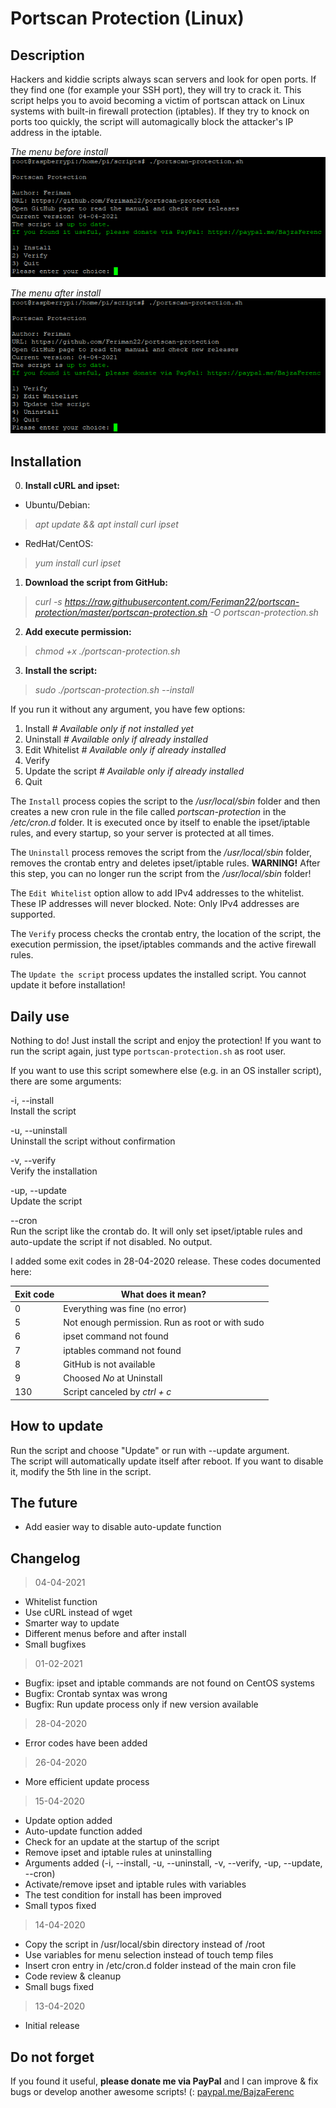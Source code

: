 # Portscan Protection (Linux)

## Description
Hackers and kiddie scripts always scan servers and look for open ports. If they find one (for example your SSH port), they will try to crack it. This script helps you to avoid becoming a victim of portscan attack on Linux systems with built-in firewall protection (iptables). If they try to knock on ports too quickly, the script will automagically block the attacker's IP address in the iptable.

*The menu before install*  
![Screenshot](https://raw.githubusercontent.com/Feriman22/portscan-protection/master/portscan-protection-not-installed-screenshot.png)  

*The menu after install*  
![Screenshot](https://raw.githubusercontent.com/Feriman22/portscan-protection/master/portscan-protection-installed-screenshot.png)

## Installation

0. **Install cURL and ipset:**
- Ubuntu/Debian:
>*apt update && apt install curl ipset*
- RedHat/CentOS:
>*yum install curl ipset*
1. **Download the script from GitHub:**
>*curl -s https://raw.githubusercontent.com/Feriman22/portscan-protection/master/portscan-protection.sh -O portscan-protection.sh*
2. **Add execute permission:**
>*chmod +x ./portscan-protection.sh*
3. **Install the script:**
>*sudo ./portscan-protection.sh --install*

If you run it without any argument, you have few options:
1. Install *# Available only if not installed yet*
2. Uninstall *# Available only if already installed*
3. Edit Whitelist *# Available only if already installed*
4. Verify
5. Update the script *# Available only if already installed*
6. Quit

The `Install` process copies the script to the */usr/local/sbin* folder and then creates a new cron rule in the file called *portscan-protection* in the */etc/cron.d* folder. It is executed once by itself to enable the ipset/iptable rules, and every startup, so your server is protected at all times.

The `Uninstall` process removes the script from the */usr/local/sbin* folder, removes the crontab entry and deletes ipset/iptable rules.
**WARNING!** After this step, you can no longer run the script from the */usr/local/sbin* folder!

The `Edit Whitelist` option allow to add IPv4 addresses to the whitelist. These IP addresses will never blocked. Note: Only IPv4 addresses are supported.

The `Verify` process checks the crontab entry, the location of the script, the execution permission, the ipset/iptables commands and the active firewall rules.

The `Update the script` process updates the installed script. You cannot update it before installation!

## Daily use

Nothing to do! Just install the script and enjoy the protection! If you want to run the script again, just type `portscan-protection.sh` as root user.

If you want to use this script somewhere else (e.g. in an OS installer script), there are some arguments:

-i, --install\
  Install the script

-u, --uninstall\
  Uninstall the script without confirmation
  
-v, --verify\
  Verify the installation
  
-up, --update\
  Update the script
  
--cron\
  Run the script like the crontab do. It will only set ipset/iptable rules and auto-update the script if not disabled. No output.


I added some exit codes in 28-04-2020 release. These codes documented here:

| Exit code  | What does it mean? |
| ------------- | ------------- |
| 0  | Everything was fine (no error) |
| 5  | Not enough permission. Run as root or with sudo |
| 6  | ipset command not found |
| 7  | iptables command not found |
| 8  | GitHub is not available  |
| 9  | Choosed *No* at Uninstall |
| 130  | Script canceled by *ctrl + c* |

## How to update

Run the script and choose "Update" or run with --update argument.\
The script will automatically update itself after reboot. If you want to disable it, modify the 5th line in the script.

## The future

- Add easier way to disable auto-update function

## Changelog

>04-04-2021
- Whitelist function
- Use cURL instead of wget
- Smarter way to update
- Different menus before and after install
- Small bugfixes

>01-02-2021
- Bugfix: ipset and iptable commands are not found on CentOS systems
- Bugfix: Crontab syntax was wrong
- Bugfix: Run update process only if new version available

>28-04-2020
- Error codes have been added

>26-04-2020
- More efficient update process

>15-04-2020
- Update option added
- Auto-update function added
- Check for an update at the startup of the script
- Remove ipset and iptable rules at uninstalling
- Arguments added (-i, --install, -u, --uninstall, -v, --verify, -up, --update, --cron)
- Activate/remove ipset and iptable rules with variables
- The test condition for install has been improved
- Small typos fixed

>14-04-2020
- Copy the script in /usr/local/sbin directory instead of /root
- Use variables for menu selection instead of touch temp files
- Insert cron entry in /etc/cron.d folder instead of the main cron file
- Code review & cleanup
- Small bugs fixed

>13-04-2020
- Initial release

## Do not forget

If you found it useful, **please donate me via PayPal** and I can improve & fix bugs or develop another awesome scripts! (:
[paypal.me/BajzaFerenc](https://www.paypal.me/BajzaFerenc)
